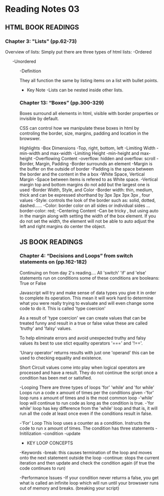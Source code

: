 # Reading Notes 03

## HTML BOOK READINGS

### Chapter 3: "Lists" (pp.62-73)
Overview of lists:
Simply put there are three types of html lists:
  -Ordered <ol>
  -Unordered <ul>
  -Definition <dl>

They all function the same by listing items on a list with bullet points. 

* Key Note
  -Lists can be nested inside other lists.

### Chapter 13: “Boxes” (pp.300-329)

Boxes surround all elements in html, visible with border properties or invisible by default.

CSS can control how we manipulate these boxes in html by controling the border, size, margins, padding and location in the browswer.

Highlights 
-Box Dimensions
  -Top, right, bottom, left
-Limiting Width
  -min-width and max-width
-Limiting Height
  -min-height and max-height
-Overflowing Content
  -overflow: hidden and overflow: scroll
-Border, Margin, Padding
  -Border surrounds an element
  -Margin is the buffer on the outside of border
  -Padding is the space between the border and the content in the a box
-White Space, Vertical Margin
  -Space between items is refered to as White space.
  -Vertical margin top and bottom margins do not add but the largest one is used
-Border Width, Style, and Color
  -Border width: thin, medium, thick and can be expressed shorthand by 3px 3px 3px 3px , four values
  -Style: controls the look of the border such as: solid, dotted, dashed......
  -Color: border color on all sides or individual sides ... border-color: red;
-Centering Content
  -Can be tricky , but using auto in the margin along with setting the width of the box element. If you do not set the width, the element will not be able to auto adjust the left and right margins do center the object.

## JS BOOK READINGS 

### Chapter 4: “Decisions and Loops” from switch statements on (pp.162-182)
Continuing on from day 2's reading.... 
All 'switch' 'if' and 'else' statements run on conditions some of these conditions are booleans: True or False

Javascript will try and make sense of data types you give it in order to complete its operation. This mean it will work hard to determine what you were really trying to evaluate and will even change some code to do it. This is called 'type coercion'

As a result of 'type coercion' we can create values that can be treated funny and result in a true or false value these are called 'truthy' and 'falsy' values. 

To help eliminate errors and avoid unexpected truthy and falsy values its best to use stict equality operators '===' and '!=='.

'Unary operator' returns results with just one 'operand' this can be used to checking equality and existence.

Short Circuit values come into play when logical operators are processed and have a result. They do not continue the script once a condition has been met or satisfied.

-Looping
There are three types of loops 'for' 'while' and 'for while' Loops run a code x amount of times per the conditions given
  -'for' loop runs x amount of times and is the most common loop
  -'while' loop will continue to run code as long as the condition is true.
  -'for while' loop has key difference from the 'while' loop and that is, it will run all the code at least once even if the conditions result in false.

-'For' Loop
This loop uses a counter as a condition. Instructs the code to run x amount of times. The condition has three statements
  -Initilization
  -condition
  -update

* KEY LOOP CONCEPTS

-Keywords
  -break: this causes termination of the loop and moves onto the next statement outside the loop
  -continue: stops the current iteration and then update and check the condition again (if true the code continues to run)

-Performance Issues
  -If your condition never returns a false, you get what is called an infinite loop which will run until your browswer runs out of memory and breaks. (breaking your script)